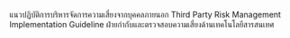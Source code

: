 แนวปฏิบัติการบริหารจัดการความเสี่ยงจากบุคคลภายนอก
Third Party Risk Management Implementation Guideline
ฝ่ายกำกับและตรวจสอบความเสี่ยงด้านเทคโนโลยีสารสนเทศ
